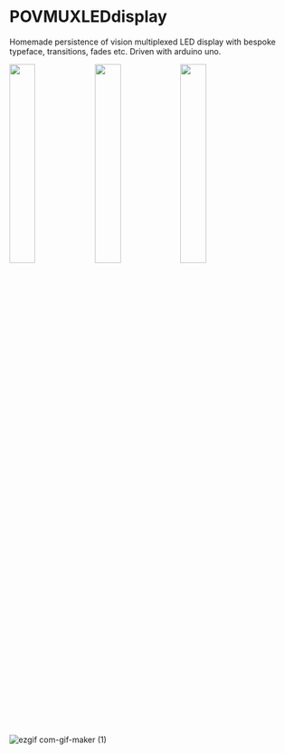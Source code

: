 # POVMUXLEDdisplay
Homemade persistence of vision multiplexed LED display with bespoke typeface, transitions, fades etc. Driven with arduino uno. 

<img src=https://user-images.githubusercontent.com/25584653/111912333-0842fa00-8a61-11eb-85fe-fad2f05a2923.jpg width=30% height=30%><img src=https://user-images.githubusercontent.com/25584653/111912335-0bd68100-8a61-11eb-92d2-ee15c6b4379b.jpg width=30% height=30%><img src=https://user-images.githubusercontent.com/25584653/111912361-24469b80-8a61-11eb-8330-4958c9ac15ef.jpg width=30% height=30%>


![ezgif com-gif-maker (1)](https://user-images.githubusercontent.com/25584653/111912922-ae8fff00-8a63-11eb-9f53-c1b928f20baf.gif)

